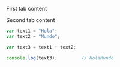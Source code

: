 <!-- <TabComponent>

<template label="js" #js>

```js
var a = 5;
```

</template>
<template label="TypeScript" #ts>

```js
var a: number = 5;
```

</template>

<tab label="TypeScript">
Hello
</tab>
<tab label="TypeScript">
BBB
</tab>
</TabComponent>

<Tabs>
    <Tab ref="tas" label="js">aaaaa</Tab>
    <Tab label="ts">bbbbb</Tab>
    <Tab label="python">ccc</Tab>

</Tabs> -->

<Tabs>
<Tab name="First tab">

First tab content

</Tab>
<Tab name="Second tab">

Second tab content

</Tab>
<Tab name="Third tab">

```js
var text1 = "Hola";
var text2 = "Mundo";

var text3 = text1 + text2;

console.log(text3);         // HolaMundo
```

</Tab>
</Tabs>
